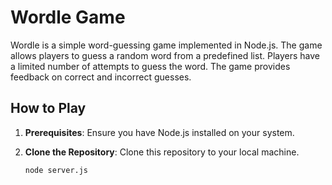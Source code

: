 
# Wordle Game

Wordle is a simple word-guessing game implemented in Node.js. The game allows players to guess a random word from a predefined list. Players have a limited number of attempts to guess the word. The game provides feedback on correct and incorrect guesses.

## How to Play

1. **Prerequisites**: Ensure you have Node.js installed on your system.

2. **Clone the Repository**: Clone this repository to your local machine.


   ```bash
   node server.js





